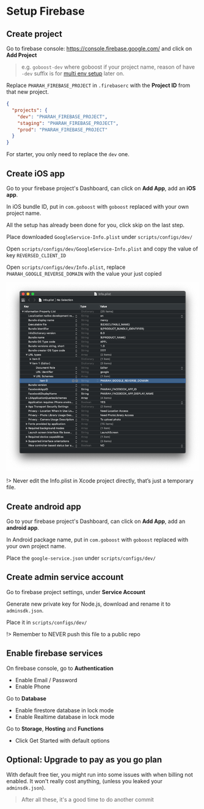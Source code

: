 # Setup Firebase

## Create project

Go to firebase console: https://console.firebase.google.com/ and click on **Add Project**

> e.g. `goboost-dev` where goboost if your project name, reason of have `-dev` suffix is for [multi env setup](multiple-env.md) later on.

Replace `PHARAH_FIREBASE_PROJECT` in `.firebaserc` with the **Project ID** from that new project.

```json
{
  "projects": {
    "dev": "PHARAH_FIREBASE_PROJECT",
    "staging": "PHARAH_FIREBASE_PROJECT",
    "prod": "PHARAH_FIREBASE_PROJECT"
  }
}
```

For starter, you only need to replace the `dev` one.

## Create iOS app

Go to your firebase project's Dashboard, can click on **Add App**, add an **iOS app**.

In iOS bundle ID, put in `com.goboost` with `goboost` replaced with your own project name.

All the setup has already been done for you, click skip on the last step.

Place downloaded `GoogleService-Info.plist` under `scripts/configs/dev/`

Open `scripts/configs/dev/GoogleService-Info.plist` and copy the value of key `REVERSED_CLIENT_ID`

Open `scripts/configs/dev/Info.plist`, replace `PHARAH_GOOGLE_REVERSE_DOMAIN` with the value your just copied

![Edit Info Plist](_images/edit-google-client-id-in-infoplist.png)

!> Never edit the Info.plist in Xcode project directly, that’s just a temporary file.

## Create android app

Go to your firebase project's Dashboard, can click on **Add App**, add an **android app**.

In Android package name, put in `com.goboost` with `goboost` replaced with your own project name.

Place the `google-service.json` under `scripts/configs/dev/`

## Create admin service account

Go to firebase project settings, under **Service Account**

Generate new private key for Node.js, download and rename it to `adminsdk.json`.

Place it in `scripts/configs/dev/`

!> Remember to NEVER push this file to a public repo

## Enable firebase services

On firebase console, go to **Authentication**

- Enable Email / Password
- Enable Phone

Go to **Database**

- Enable firestore database in lock mode
- Enable Realtime database in lock mode

Go to **Storage**, **Hosting** and **Functions**

- Click Get Started with default options

## Optional: Upgrade to pay as you go plan

With default free tier, you might run into some issues with when billing not enabled.
It won't really cost anything, (unless you leaked your `adminsdk.json`).

> After all these, it's a good time to do another commit
